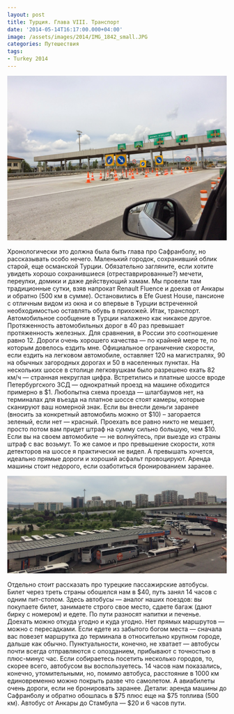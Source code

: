 ```yaml
---
layout: post
title: Турция. Глава VIII. Транспорт
date: '2014-05-14T16:17:00.000+04:00'
image: /assets/images/2014/IMG_1842_small.JPG
categories: Путешествия
tags:
- Turkey 2014
---
```


![](/assets/images/2014/IMG_1842.JPG)

Хронологически это должна была быть глава про Сафранболу, но рассказывать особо нечего. Маленький городок, сохранивший облик старой, еще османской Турции. Обязательно загляните, если хотите увидеть хорошо сохранившиеся (отреставрированные?) мечети, переулки, домики и даже действующий хамам. Мы провели там традиционные сутки, взяв напрокат Renault Fluence и доехав от Анкары и обратно (500 км в сумме). Остановились в Efe Guest House, пансионе с отличным видом из окна и со впервые в Турции встреченной необходимостью оставлять обувь в прихожей.
Итак, транспорт. Автомобильное сообщение в Турции налажено как никакое другое. Протяженность автомобильных дорог в 40 раз превышает протяженность железных. Для сравнения, в России это соотношение равно 12. Дороги очень хорошего качества — по крайней мере те, по которым довелось ездить мне. Официальное ограничение скорости, если ездить на легковом автомобиле, оставляет 120 на магистралях, 90 на обычных загородных дорогах и 50 в населенных пунктах. На нескольких шоссе в столице легковушкам было разрешено ехать 82 км/ч — странная некруглая цифра. Встретились и платные шоссе вроде Петербургского ЗСД — однократный проезд на машине обходится примерно в $1. Любопытна схема проезда — шлагбаумов нет, на терминалах для въезда на платное шоссе стоят камеры, которые сканируют ваш номерной знак. Если вы внесли деньги заранее (вносить за конкретный автомобиль можно от $10) – загорается зеленый, если нет — красный. Проехать все равно никто не мешает, просто потом вам придет штраф на сумму сильно большую, чем $10. Если вы на своем автомобиле — не волнуйтесь, при выезде из страны штраф с вас возьмут. То же самое и про превышение скорости, хотя детекторов на шоссе я практически не видел. А превышать хочется, идеально прямые дороги и хороший асфальт провоцируют. Аренда машины стоит недорого, если озаботиться бронированием заранее.

![](/assets/images/2014/IMG_1886.JPG)

Отдельно стоит рассказать про турецкие пассажирские автобусы. Билет через треть страны обошелся нам в $40, путь занял 14 часов с одним пит-стопом. Здесь автобусы — аналог наших поездов: вы покупаете билет, занимаете строго свое место, сдаете багаж (дают бирку с номером) и едете. По пути разносят напитки и печенье. Доехать можно откуда угодно и куда угодно. Нет прямых маршрутов — можно с пересадками. Если едете из забытого богом места — сначала вас повезет маршрутка до терминала в относительно крупном городе, дальше как обычно. Пунктуальности, конечно, не хватает — автобусы почти всегда отправляются с опозданием, прибывают с точностью в плюс-минус час. Если собираетесь посетить несколько городов, то, скорее всего, автобусом вы воспользуетесь. 14 часов нам показались, конечно, утомительными, но, помимо автобуса, расстояние в 1000 км единовременно можно покрыть разве что самолетом. А авиабилеты очень дороги, если не бронировать заранее.
Детали: аренда машины до Сафранболу и обратно обошлась в $75 плюс еще на $75 топлива (500 км). Автобус от Анкары до Стамбула — $20 и 6 часов пути.